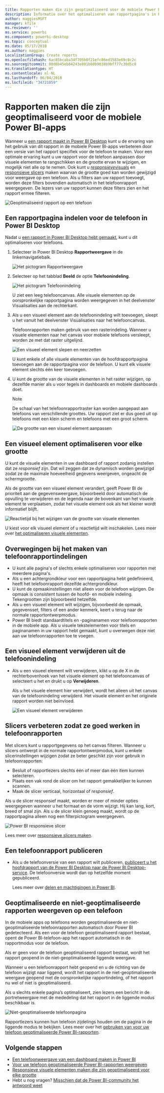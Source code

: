 ```yaml
---
title: Rapporten maken die zijn geoptimaliseerd voor de mobiele Power BI-apps
description: Informatie over het optimaliseren van rapportpagina's in Power BI Desktop voor de mobiele Power BI-apps.
author: maggiesMSFT
manager: kfile
ms.reviewer: ''
ms.service: powerbi
ms.component: powerbi-desktop
ms.topic: conceptual
ms.date: 05/17/2018
ms.author: maggies
LocalizationGroup: Create reports
ms.openlocfilehash: 6ac85bcaba34f705b0f21efc86ed1583e69c8c2c
ms.sourcegitcommit: 80d6b45eb84243e801b60b9038b9bff77c30d5c8
ms.translationtype: HT
ms.contentlocale: nl-NL
ms.lasthandoff: 06/04/2018
ms.locfileid: "34721059"
---
```

# <a name="create-reports-optimized-for-the-power-bi-phone-apps"></a>Rapporten maken die zijn geoptimaliseerd voor de mobiele Power BI-apps
Wanneer u [een rapport maakt in Power BI Desktop](desktop-report-view.md) kunt u de ervaring van het gebruik van dit rapport in de mobiele Power BI-apps verbeteren door een versie van het rapport specifiek voor de telefoon te maken. Voor een optimale ervaring kunt u uw rapport voor de telefoon aanpassen door visuele elementen te rangschikken en de grootte ervan te wijzigen, en mogelijk niet alle op te nemen. Ook kunt u [*responsieve*visuals](#optimize-a-visual-for-any-size) en [responsieve slicers](#enhance-slicers-to-to-work-well-in-phone-reports) maken waarvan de grootte goed kan worden gewijzigd voor weergave op een telefoon. Als u filters aan uw rapport toevoegt, worden deze filters bovendien automatisch in het telefoonrapport weergegeven. De lezers van uw rapport kunnen deze filters zien en het rapport ermee filteren.

![Geoptimaliseerd rapport op een telefoon](media/desktop-create-phone-report/desktop-create-phone-report-1.png)

## <a name="lay-out-a-report-page-for-the-phone-in-power-bi-desktop"></a>Een rapportpagina indelen voor de telefoon in Power BI Desktop
Nadat u [een rapport in Power BI Desktop hebt gemaakt](desktop-report-view.md), kunt u dit optimaliseren voor telefoons.

1. Selecteer in Power BI Desktop **Rapportweergave** in de linkernavigatiebalk.
   
    ![Het pictogram Rapportweergave](media/desktop-create-phone-report/desktop-create-phone-report-2.png)
2. Selecteer op het tabblad **Beeld** de optie **Telefoonindeling**.  
   
    ![Het pictogram Telefoonindeling](media/desktop-create-phone-report/desktop-create-phone-report-3.png)
   
    U ziet een leeg telefooncanvas. Alle visuele elementen op de oorspronkelijke rapportpagina worden weergegeven in het deelvenster Visualisaties aan de rechterkant.
3. Als u een visueel element aan de telefoonindeling wilt toevoegen, sleept u het vanuit het deelvenster Visualisaties naar het telefooncanvas.
   
    Telefoonrapporten maken gebruik van een rasterindeling. Wanneer u visuele elementen naar het canvas voor mobiele telefoons versleept, worden ze met dat raster uitgelijnd.
   
    ![Een visueel element slepen en neerzetten](media/desktop-create-phone-report/desktop-create-phone-report-4.gif)
   
    U kunt enkele of alle visuele elementen van de hoofdrapportpagina toevoegen aan de rapportpagina voor de telefoon. U kunt elk visuele element slechts één keer toevoegen.
4. U kunt de grootte van de visuele elementen in het raster wijzigen, op dezelfde manier als u voor tegels in dashboards en mobiele dashboards doet.
   
   > [!NOTE]
   > De schaal van het telefoonrapportraster kan worden aangepast aan telefoons van verschillende groottes. Uw rapport ziet er dus goed uit op telefoons met een klein scherm en telefoons met een groot scherm.
   > 
   > 
   
   ![De grootte van een visueel element aanpassen](media/desktop-create-phone-report/desktop-create-phone-report-5.gif)

## <a name="optimize-a-visual-for-any-size"></a>Een visueel element optimaliseren voor elke grootte
U kunt de visuele elementen in uw dashboard of rapport zodanig instellen dat ze *responsief* zijn. Dat wil zeggen dat ze dynamisch worden gewijzigd zodat ze de maximale hoeveelheid gegevens weergeven, ongeacht de schermgrootte. 

Als de grootte van een visueel element verandert, geeft Power BI de prioriteit aan de gegevensweergave, bijvoorbeeld door automatisch de opvulling te verwijderen en de legenda naar de bovenkant van het visuele element te verplaatsen, zodat het visuele element ook als het kleiner wordt informatief blijft.

![Reactietijd bij het wijzigen van de grootte van visuele elementen](media/desktop-create-phone-report/desktop-create-phone-report-6.gif)

U kiest voor elk visueel element of u reactietijd wilt inschakelen. Lees meer over [het optimaliseren visuele elementen](desktop-create-responsive-visuals.md).

## <a name="considerations-when-creating-phone-report-layouts"></a>Overwegingen bij het maken van telefoonrapportindelingen
* U kunt alle pagina's of slechts enkele optimaliseren voor rapporten met meerdere pagina's. 
* Als u een achtergrondkleur voor een rapportpagina hebt gedefinieerd, heeft het telefoonrapport dezelfde achtergrondkleur.
* U kunt de opmaakinstellingen niet alleen voor de telefoon wijzigen. De opmaak is consistent tussen de hoofd- en mobiele indeling. Tekengrootten zijn bijvoorbeeld hetzelfde.
* Als u een visueel element wilt wijzigen, bijvoorbeeld de opmaak, gegevensset, filters of een ander kenmerk, keert u terug naar de normale rapportontwerpmodus.
* Power BI biedt standaardtitels en -paginanamen voor telefoonrapporten in de mobiele app. Als u visuele tekstelementen voor titels en paginanamen in uw rapport hebt gemaakt, kunt u overwegen deze niet aan uw telefoonrapporten toe te voegen.     

## <a name="remove-a-visual-from-the-phone-layout"></a>Een visueel element verwijderen uit de telefoonindeling
* Als u een visueel element wilt verwijderen, klikt u op de X in de rechterbovenhoek van het visuele element op het telefooncanvas of selecteert u het en drukt u op **Verwijderen**.
  
   Als u het visuele element hier verwijdert, wordt het alleen uit het canvas van de telefoonindeling verwijderd. Het visuele element en het originele rapport worden niet beïnvloed.
  
   ![Een visueel element verwijderen](media/desktop-create-phone-report/desktop-create-phone-report-7.gif)

## <a name="enhance-slicers-to-to-work-well-in-phone-reports"></a>Slicers verbeteren zodat ze goed werken in telefoonrapporten
Met slicers kunt u rapportgegevens op het canvas filteren. Wanneer u slicers ontwerpt in de normale rapportontwerpmodus, kunt u enkele slicerinstellingen wijzigen zodat ze beter geschikt zijn voor gebruik in telefoonrapporten:

* Besluit of rapportlezers slechts één of meer dan één item kunnen selecteren.
* Plaats een vak rond de slicer om het rapport gemakkelijker te kunnen scannen.
* Maak de slicer verticaal, horizontaal of *responsief*. 

Als u de slicer responsief maakt, worden er meer of minder opties weergegeven wanneer u het formaat en de vorm wijzigt. Hij kan lang, kort, breed of smal zijn. Als u de slicer klein genoeg maakt, wordt op de rapportpagina alleen nog een filterpictogram weergegeven. 

![Power BI responsieve slicer](media/desktop-create-phone-report/desktop-create-phone-report-8.png)

Lees meer over [responsieve slicers maken](power-bi-slicer-filter-responsive.md).

## <a name="publish-a-phone-report"></a>Een telefoonrapport publiceren
* Als u de telefoonversie van een rapport wilt publiceren, [publiceert u het hoofdrapport van de Power BI Desktop naar de Power BI Desktop-service](desktop-upload-desktop-files.md). De telefoonversie wordt dan op hetzelfde moment gepubliceerd.
  
    Lees meer over [delen en machtigingen in Power BI](service-how-to-collaborate-distribute-dashboards-reports.md).

## <a name="view-optimized-and-unoptimized-reports-on-a-phone"></a>Geoptimaliseerde en niet-geoptimaliseerde rapporten weergeven op een telefoon
In de mobiele apps op telefoons worden geoptimaliseerde en niet-geoptimaliseerde telefoonrapporten automatisch door Power BI gedetecteerd. Als een voor de telefoon geoptimaliseerd rapport bestaat, opent de Power BI-telefoon-app het rapport automatisch in de rapportmodus voor de telefoon.

Als er geen voor de telefoon geoptimaliseerd rapport bestaat, wordt het rapport geopend in de niet-geoptimaliseerde liggende weergave.  

Wanneer u een telefoonrapport hebt geopend en u de richting van de telefoon wijzigt naar liggend, wordt het rapport in de niet-geoptimaliseerde weergave geopend met de oorspronkelijke rapportindeling, of het rapport nu wel of niet is geoptimaliseerd.

Als u slechts enkele pagina’s optimaliseert, zien lezers een bericht in de portretweergave met de mededeling dat het rapport in de liggende modus beschikbaar is.

![Niet-geoptimaliseerde telefoonpagina](media/desktop-create-phone-report/desktop-create-phone-report-9.png)

Rapportlezers kunnen hun telefoon zijdelings houden om de pagina in de liggende modus te bekijken. Lees meer over het [gebruiken van voor uw telefoon geoptimaliseerde Power BI-rapporten](mobile-apps-view-phone-report.md).

## <a name="next-steps"></a>Volgende stappen
* [Een telefoonweergave van een dashboard maken in Power BI](service-create-dashboard-mobile-phone-view.md)
* [Voor uw telefoon geoptimaliseerde Power BI-rapporten weergeven](mobile-apps-view-phone-report.md)
* [Responsieve visuele elementen maken die zijn geoptimaliseerd voor elke grootte](desktop-create-responsive-visuals.md)
* Hebt u nog vragen? [Misschien dat de Power BI-community het antwoord weet](http://community.powerbi.com/)

